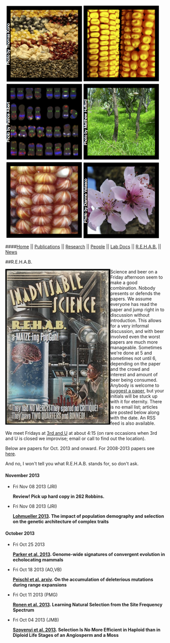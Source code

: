 [![tedomestication](images/domestication.jpg)](research.html#domestication)[![corn](images/corn.jpg)](research.html#corn)[![csomes](images/csomes.jpg)](research.html#centromeres)[![teo](images/teosinte.jpg)](research.html#teosinte)[![TE](images/tes.jpg)](research.html#tes)[![other](images/trees.jpg)](research.html#trees)

####[Home](index.html) || [Publications](pubs.html) || [Research](research.html) || [People](people.html) || [Lab Docs](https://github.com/RILAB/lab-docs) || [R.E.H.A.B.](rehab.html) || [News](news.html)

##R.E.H.A.B. 

<img src="images/rehab.jpg" align="left"> Science and beer on a Friday afternoon seem to make a good combination.  Nobody presents or defends the papers. We assume everyone has read the paper and jump right in to discussion without introduction.  This allows for a very informal discussion, and with beer involved even the worst papers are much more manageable. Sometimes we're done at 5 and sometimes not until 6, depending on the paper and the crowd and interest and amount of beer being consumed.  Anybody is welcome to [suggest a paper](mailto:rossibarra@ucdavis.edu), but your initials will be stuck up with it for eternity. There is no email list; articles are posted below along with the date. An RSS feed is also available.
   
We meet Fridays at [3rd and U](http://daviswiki.org/3rd_&_U_Cafe) at about 4:15 (on rare occasions when 3rd and U is closed we improvise; email or call to find out the location). 

Below are papers for Oct. 2013 and onward. For 2008-2013 papers see [here](old_rehab.html).

And no, I won't tell you what R.E.H.A.B. stands for, so don't ask. 

#### November 2013

* Fri Nov 08 2013 (JRI)

	**Review! Pick up hard copy in 262 Robbins.**

* Fri Nov 08 2013 (JRI)

	**[Lohmueller 2013](https://www.google.com/url?sa=t&rct=j&q=&esrc=s&source=web&cd=1&cad=rja&ved=0CC4QFjAA&url=http%3A%2F%2Farxiv.org%2Fabs%2F1306.5261&ei=UURzUrfOGqW-igLBtoCAAg&usg=AFQjCNFoh5KxhwcrmuKZP1UM3xQN2xk0ug). The impact of population demography and selection on the genetic architecture of complex traits**

#### October 2013

* Fri Oct 25 2013

	**[Parker et al. 2013](https://www.google.com/url?sa=t&rct=j&q=&esrc=s&source=web&cd=1&cad=rja&ved=0CCkQFjAA&url=http%3A%2F%2Fwww.nature.com%2Fnature%2Fjournal%2Fv502%2Fn7470%2Ffull%2Fnature12511.html&ei=PkRzUpb-NYWdiAKQqYG4CQ&usg=AFQjCNGhGBxb-ICUpfOeut7Iq-CNBcmT0Q&bvm=bv.55819444,d.cGE). Genome-wide signatures of convergent evolution in echolocating mammals**
	
* Fri Oct 18 2013 (AO,VB)

	**[Peischl et al. arxiv](https://www.google.com/url?sa=t&rct=j&q=&esrc=s&source=web&cd=1&ved=0CDAQFjAA&url=http%3A%2F%2Farxiv.org%2Fabs%2F1306.1652&ei=K0RzUozGG6-IigKZq4CoAg&usg=AFQjCNE187lCk7EURsZ_3rWrzNzoVZA0rg&bvm=bv.55819444,d.cGE). On the accumulation of deleterious mutations during range expansions**

* Fri Oct 11 2013 (PMG)

	**[Ronen et al. 2013](http://www.genetics.org/content/early/2013/06/10/genetics.113.152587). Learning Natural Selection from the Site Frequency Spectrum**

* Fri Oct 04 2013 (JMB)

	**[Szovenyi et al. 2013](https://www.google.com/url?sa=t&rct=j&q=&esrc=s&source=web&cd=1&cad=rja&ved=0CCsQFjAA&url=http%3A%2F%2Fmbe.oxfordjournals.org%2Fcontent%2Fearly%2F2013%2F05%2F17%2Fmolbev.mst095&ei=y0NzUq3YJ-GgjAK264CICA&usg=AFQjCNFixSoYD_TS-4tXJ8HmXdF6noaCew&bvm=bv.55819444,d.cGE). Selection Is No More Efficient in Haploid than in Diploid Life Stages of an Angiosperm and a Moss**

